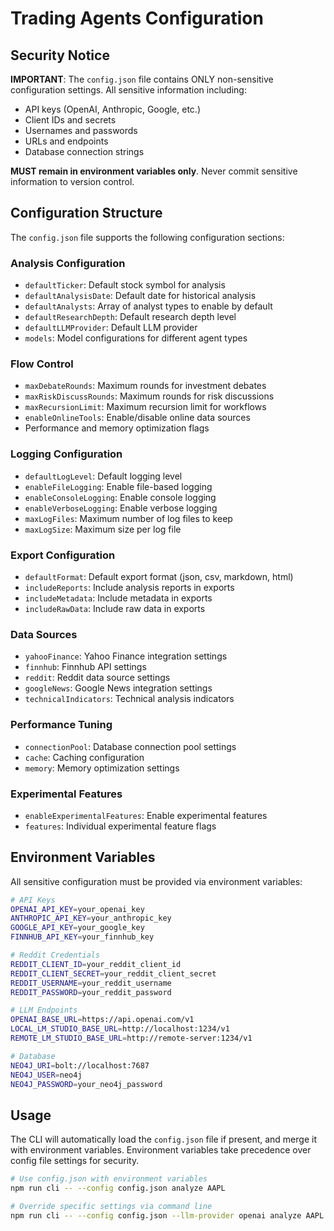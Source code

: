 # Trading Agents Configuration

## Security Notice

**IMPORTANT**: The `config.json` file contains ONLY non-sensitive configuration settings. All sensitive information including:

- API keys (OpenAI, Anthropic, Google, etc.)
- Client IDs and secrets
- Usernames and passwords
- URLs and endpoints
- Database connection strings

**MUST remain in environment variables only**. Never commit sensitive information to version control.

## Configuration Structure

The `config.json` file supports the following configuration sections:

### Analysis Configuration
- `defaultTicker`: Default stock symbol for analysis
- `defaultAnalysisDate`: Default date for historical analysis
- `defaultAnalysts`: Array of analyst types to enable by default
- `defaultResearchDepth`: Default research depth level
- `defaultLLMProvider`: Default LLM provider
- `models`: Model configurations for different agent types

### Flow Control
- `maxDebateRounds`: Maximum rounds for investment debates
- `maxRiskDiscussRounds`: Maximum rounds for risk discussions
- `maxRecursionLimit`: Maximum recursion limit for workflows
- `enableOnlineTools`: Enable/disable online data sources
- Performance and memory optimization flags

### Logging Configuration
- `defaultLogLevel`: Default logging level
- `enableFileLogging`: Enable file-based logging
- `enableConsoleLogging`: Enable console logging
- `enableVerboseLogging`: Enable verbose logging
- `maxLogFiles`: Maximum number of log files to keep
- `maxLogSize`: Maximum size per log file

### Export Configuration
- `defaultFormat`: Default export format (json, csv, markdown, html)
- `includeReports`: Include analysis reports in exports
- `includeMetadata`: Include metadata in exports
- `includeRawData`: Include raw data in exports

### Data Sources
- `yahooFinance`: Yahoo Finance integration settings
- `finnhub`: Finnhub API settings
- `reddit`: Reddit data source settings
- `googleNews`: Google News integration settings
- `technicalIndicators`: Technical analysis indicators

### Performance Tuning
- `connectionPool`: Database connection pool settings
- `cache`: Caching configuration
- `memory`: Memory optimization settings

### Experimental Features
- `enableExperimentalFeatures`: Enable experimental features
- `features`: Individual experimental feature flags

## Environment Variables

All sensitive configuration must be provided via environment variables:

```bash
# API Keys
OPENAI_API_KEY=your_openai_key
ANTHROPIC_API_KEY=your_anthropic_key
GOOGLE_API_KEY=your_google_key
FINNHUB_API_KEY=your_finnhub_key

# Reddit Credentials
REDDIT_CLIENT_ID=your_reddit_client_id
REDDIT_CLIENT_SECRET=your_reddit_client_secret
REDDIT_USERNAME=your_reddit_username
REDDIT_PASSWORD=your_reddit_password

# LLM Endpoints
OPENAI_BASE_URL=https://api.openai.com/v1
LOCAL_LM_STUDIO_BASE_URL=http://localhost:1234/v1
REMOTE_LM_STUDIO_BASE_URL=http://remote-server:1234/v1

# Database
NEO4J_URI=bolt://localhost:7687
NEO4J_USER=neo4j
NEO4J_PASSWORD=your_neo4j_password
```

## Usage

The CLI will automatically load the `config.json` file if present, and merge it with environment variables. Environment variables take precedence over config file settings for security.

```bash
# Use config.json with environment variables
npm run cli -- --config config.json analyze AAPL

# Override specific settings via command line
npm run cli -- --config config.json --llm-provider openai analyze AAPL
```